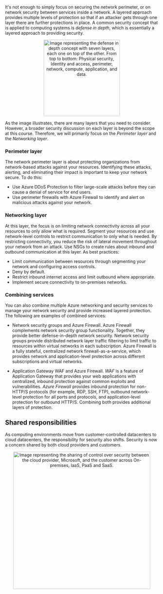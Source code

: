 
It's not enough to simply focus on securing the network perimeter, or on network security between services inside a network. A layered approach provides multiple levels of protection so that if an attacker gets through one layer there are further protections in place. A common security concept that is applied to computing systems is *defense in depth*, which is essentially a layered approach to providing security.

<p style="text-align:center;"><img src="../Linked_Image_Files/defense_in_depth_layers_large.png" width="250" height="250" alt="Image representing the defense in depth concept with seven layers, each one on top of the other. From top to bottom: Physical security, Identity and access, perimeter, network, compute, application, and data."></p>

As the image illustrates, there are many layers that you need to consider. However, a broader security discussion on each layer is beyond the scope at this course. Therefore, we will primarily focus on the *Perimeter layer* and the *Networking layer*.


### Perimeter layer
The network perimeter layer is about protecting organizations from network-based attacks against your resources. Identifying these attacks, alerting, and eliminating their impact is important to keep your network secure. To do this:

- Use Azure DDoS Protection to filter large-scale attacks before they can cause a denial of service for end users.
- Use perimeter firewalls with Azure Firewall to identify and alert on malicious attacks against your network.



### Networking layer
At this layer, the focus is on limiting network connectivity across all your resources to only allow what is required. Segment your resources and use network-level controls to restrict communication to only what is needed. By restricting connectivity, you reduce the risk of lateral movement throughout your network from an attack. Use NSGs to create rules about inbound and outbound communication at this layer. As best practices:

- Limit communication between resources through segmenting your network and configuring access controls.
- Deny by default.
- Restrict inbound internet access and limit outbound where appropriate.
- Implement secure connectivity to on-premises networks.


### Combining services
You can also combine multiple Azure networking and security services to manage your network security and provide increased layered protection.  The following are examples of combined services:

- Network security groups and Azure Firewall. Azure Firewall complements network security group functionality. Together, they provide better defense-in-depth network security. Network security groups provide distributed network layer traffic filtering to limit traffic to resources within virtual networks in each subscription. Azure Firewall is a fully stateful, centralized network firewall-as-a-service, which provides network and application-level protection across different subscriptions and virtual networks.


- Application Gateway WAF and Azure Firewall. *WAF* is a feature of Application Gateway that provides your web applications with centralized, inbound protection against common exploits and vulnerabilities. *Azure Firewall* provides inbound protection for non-HTTP/S protocols (for example, RDP, SSH, FTP), outbound network-level protection for all ports and protocols, and application-level protection for outbound HTTP/S. Combining both provides additional layers of protection.



## Shared responsibilities

As computing environments move from customer-controlled datacenters to cloud datacenters, the responsibility for security also shifts. Security is now a concern shared by both cloud providers and customers.

<p style="text-align:center;"><img src="../Linked_Image_Files/shared_responsibilities_3.png" width="450" height="450" alt="Image representing the sharing of control over security between the cloud provider, Microsoft, and the customer across On-premises, IaaS, PaaS and SaaS."></p>
